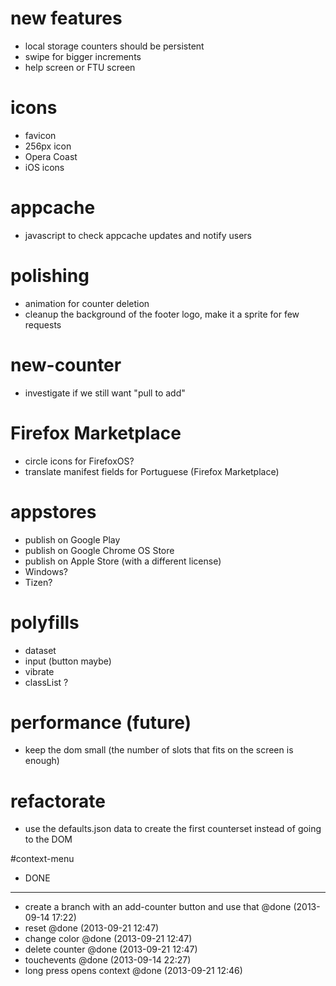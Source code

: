 # new features
- local storage counters should be persistent
- swipe for bigger increments
- help screen or FTU screen

# icons
- favicon
- 256px icon
- Opera Coast
- iOS icons

# appcache
- javascript to check appcache updates and notify users

# polishing
- animation for counter deletion
- cleanup the background of the footer logo, make it a sprite for few requests

# new-counter
- investigate if we still want "pull to add"

# Firefox Marketplace
- circle icons for FirefoxOS?
- translate manifest fields for Portuguese (Firefox Marketplace)

# appstores
- publish on Google Play
- publish on Google Chrome OS Store
- publish on Apple Store (with a different license)
- Windows?
- Tizen?

# polyfills
- dataset
- input (button maybe)
- vibrate
- classList ?

# performance (future)
- keep the dom small (the number of slots that fits on the screen is enough)

# refactorate
- use the defaults.json data to create the first counterset instead of going to the DOM

#context-menu
- DONE

-----
+ create a branch with an add-counter button and use that @done (2013-09-14 17:22)
+ reset @done (2013-09-21 12:47)
+ change color @done (2013-09-21 12:47)
+ delete counter @done (2013-09-21 12:47)
+ touchevents @done (2013-09-14 22:27)
+ long press opens context @done (2013-09-21 12:46)
